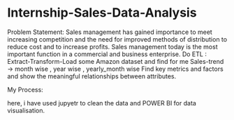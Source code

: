 # Internship-Sales-Data-Analysis


Problem Statement:
Sales management has gained importance to meet increasing competition and the need
for improved methods of distribution to reduce cost and to increase profits. Sales
management today is the most important function in a commercial and business
enterprise.
Do ETL : Extract-Transform-Load some Amazon dataset and find for me
Sales-trend -> month wise , year wise , yearly_month wise
Find key metrics and factors and show the meaningful relationships between attributes.

My Process:

here, i have used jupyetr to clean the data
and POWER BI for data visualisation.
